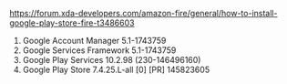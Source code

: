 https://forum.xda-developers.com/amazon-fire/general/how-to-install-google-play-store-fire-t3486603

1. Google Account Manager 5.1-1743759
2. Google Services Framework 5.1-1743759
3. Google Play Services 10.2.98 (230-146496160)
4. Google Play Store 7.4.25.L-all [0] [PR] 145823605
